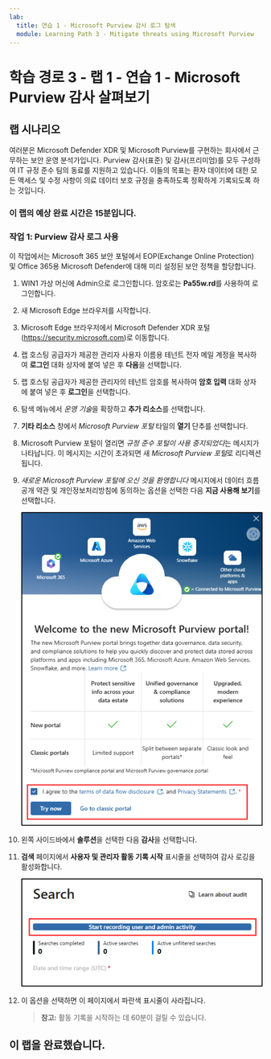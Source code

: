 ```yaml
---
lab:
  title: 연습 1 - Microsoft Purview 감사 로그 탐색
  module: Learning Path 3 - Mitigate threats using Microsoft Purview
---
```


# 학습 경로 3 - 랩 1 - 연습 1 - Microsoft Purview 감사 살펴보기

## 랩 시나리오

여러분은 Microsoft Defender XDR 및 Microsoft Purview를 구현하는 회사에서 근무하는 보안 운영 분석가입니다. Purview 감사(표준) 및 감사(프리미엄)를 모두 구성하여 IT 규정 준수 팀의 동료를 지원하고 있습니다. 이들의 목표는 환자 데이터에 대한 모든 액세스 및 수정 사항이 의료 데이터 보호 규정을 충족하도록 정확하게 기록되도록 하는 것입니다.

### 이 랩의 예상 완료 시간은 15분입니다.

### 작업 1: Purview 감사 로그 사용

이 작업에서는 Microsoft 365 보안 포털에서 EOP(Exchange Online Protection) 및 Office 365용 Microsoft Defender에 대해 미리 설정된 보안 정책을 할당합니다.

1. WIN1 가상 머신에 Admin으로 로그인합니다. 암호로는 **Pa55w.rd**를 사용하여 로그인합니다.  

1. 새 Microsoft Edge 브라우저를 시작합니다.

1. Microsoft Edge 브라우저에서 Microsoft Defender XDR 포털(<https://security.microsoft.com>)로 이동합니다.

1. 랩 호스팅 공급자가 제공한 관리자 사용자 이름용 테넌트 전자 메일 계정을 복사하여 **로그인** 대화 상자에 붙여 넣은 후 **다음**을 선택합니다.

1. 랩 호스팅 공급자가 제공한 관리자의 테넌트 암호를 복사하여 **암호 입력** 대화 상자에 붙여 넣은 후 **로그인**을 선택합니다.

1. 탐색 메뉴에서 *운영 기술*을 확장하고 **추가 리소스**를 선택합니다.

1. **기타 리소스** 창에서 *Microsoft Purview 포털* 타일의 **열기** 단추를 선택합니다.

1. Microsoft Purview 포털이 열리면 *규정 준수 포털이 사용 중지되었다*는 메시지가 나타납니다. 이 메시지는 시간이 초과되면 새 *Microsoft Purview 포털*로 리디렉션됩니다.

1. *새로운 Microsoft Purview 포털에 오신 것을 환영합니다* 메시지에서 데이터 흐름 공개 약관 및 개인정보처리방침에 동의하는 옵션을 선택한 다음 **지금 사용해 보기**를 선택합니다.

    ![새 Microsoft Purview 포털의 시작 화면을 보여주는 스크린샷.](../Media/welcome-purview-portal.png)

1. 왼쪽 사이드바에서 **솔루션**을 선택한 다음 **감사**을 선택합니다.

1. **검색** 페이지에서 **사용자 및 관리자 활동 기록 시작** 표시줄을 선택하여 감사 로깅을 활성화합니다.

    ![사용자 및 관리자 활동 기록 시작 단추를 보여 주는 스크린샷.](../Media/enable-audit-button.png)

1. 이 옵션을 선택하면 이 페이지에서 파란색 표시줄이 사라집니다.

    >**참고:** 활동 기록을 시작하는 데 60분이 걸릴 수 있습니다.

## 이 랩을 완료했습니다.
